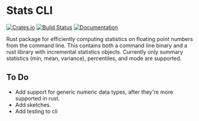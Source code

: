 Stats CLI
=========

[![Crates.io](https://img.shields.io/crates/v/stats-cli.svg)](https://crates.io/crates/stats-cli)
[![Build Status](https://travis-ci.org/erikbrinkman/stats.svg?branch=master)](https://travis-ci.org/erikbrinkman/stats)
[![Documentation](https://docs.rs/stats-cli/badge.svg)](https://docs.rs/stats-cli)

Rust package for efficiently computing statistics on floating point numbers from the command line.
This contains both a command line binary and a rust library with incremental statistics objects.
Currently only summary statistics (min, mean, variance), percentiles, and mode are supported.


To Do
-----

- Add support for generic numeric data types, after they're more supported in rust.
- Add sketches.
- Add testing to cli
